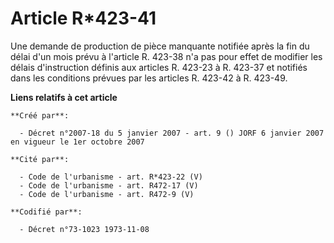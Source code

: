 # Article R*423-41

Une demande de production de pièce manquante notifiée après la fin du délai d'un mois prévu à l'article R. 423-38 n'a pas
pour effet de modifier les délais d'instruction définis aux articles R. 423-23 à R. 423-37 et notifiés dans les conditions
prévues par les articles R. 423-42 à R. 423-49.

**Liens relatifs à cet article**

	**Créé par**:

	  - Décret n°2007-18 du 5 janvier 2007 - art. 9 () JORF 6 janvier 2007 en vigueur le 1er octobre 2007

	**Cité par**:

	  - Code de l'urbanisme - art. R*423-22 (V)
	  - Code de l'urbanisme - art. R472-17 (V)
	  - Code de l'urbanisme - art. R472-9 (V)

	**Codifié par**:

	  - Décret n°73-1023 1973-11-08
